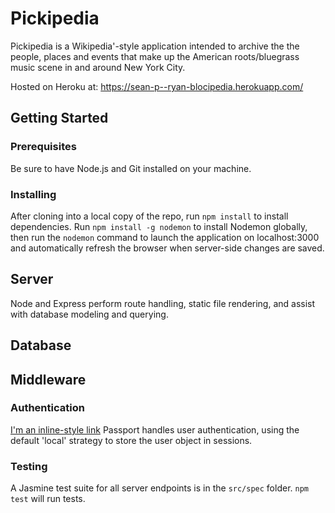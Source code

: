 # Pickipedia

Pickipedia is a Wikipedia'-style application intended to archive the the people, places and events that make up the American roots/bluegrass music scene in and around New York City. 

Hosted on Heroku at: https://sean-p--ryan-blocipedia.herokuapp.com/

## Getting Started

### Prerequisites
Be sure to have Node.js and Git installed on your machine. 

### Installing
After cloning into a local copy of the repo, run `npm install` to install dependencies. Run `npm install -g nodemon` to install Nodemon globally, then run the `nodemon` command to launch the application on localhost:3000 and automatically refresh the browser when server-side changes are saved. 

## Server
Node and Express perform route handling, static file rendering, and assist with database modeling and querying. 

## Database

## Middleware
### Authentication
[I'm an inline-style link](https://www.google.com)
Passport handles user authentication, using the default 'local' strategy to store the user object in sessions.

### Testing
A Jasmine test suite for all server endpoints is in the `src/spec` folder. `npm test` will run tests. 
